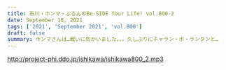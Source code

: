 ```yaml
---
title: 石川・ホンマ・ぶるんのBe-SIDE Your Life! vol.800-2
date: September 18, 2021
tags: ['2021', 'September 2021', 'vol.800']
draft: false
summary: ホンマさんは…戦いに向かいました。。。久しぶりにチャラン・ポ・ランタンと…
---
```


http://project-phi.ddo.jp/ishikawa/ishikawa800_2.mp3